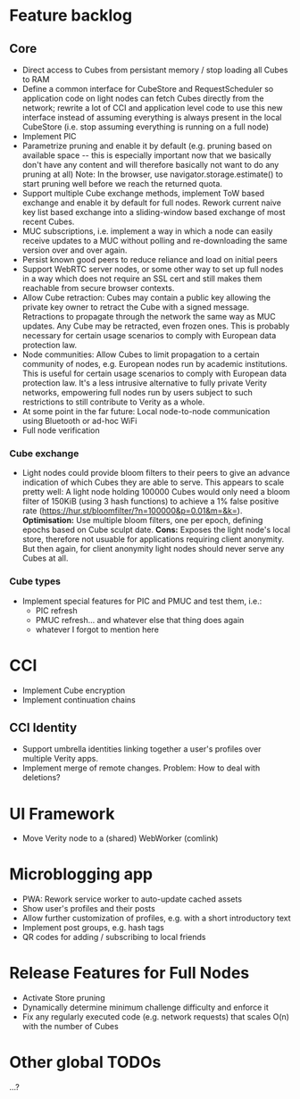 # Feature backlog
## Core
- Direct access to Cubes from persistant memory / stop loading all Cubes to RAM
- Define a common interface for CubeStore and RequestScheduler so application
  code on light nodes can fetch Cubes directly from the network; rewrite a lot
  of CCI and application level code to use this new interface instead of assuming
  everything is always present in the local CubeStore (i.e. stop assuming
  everything is running on a full node)
- Implement PIC
- Parametrize pruning and enable it by default
  (e.g. pruning based on available space -- this is especially important
  now that we basically don't have any content and will therefore basically
  not want to do any pruning at all)
  Note: In the browser, use navigator.storage.estimate() to start pruning
  well before we reach the returned quota.
- Support multiple Cube exchange methods, implement ToW based exchange and
  enable it by default for full nodes.
  Rework current naive key list based exchange into a sliding-window based
  exchange of most recent Cubes.
- MUC subscriptions, i.e. implement a way in which a node can easily receive
  updates to a MUC without polling and re-downloading the same version over and
  over again.
- Persist known good peers to reduce reliance and load on initial peers
- Support WebRTC server nodes, or some other way to set up full nodes in a way
  which does not require an SSL cert and still makes them reachable from secure
  browser contexts.
- Allow Cube retraction: Cubes may contain a public key allowing the private
  key owner to retract the Cube with a signed message. Retractions to propagate
  through the network the same way as MUC updates. Any Cube may be retracted,
  even frozen ones. This is probably necessary for certain usage scenarios
  to comply with European data protection law.
- Node communities: Allow Cubes to limit propagation to a certain community of
  nodes, e.g. European nodes run by academic institutions. This is useful
  for certain usage scenarios to comply with European data protection law.
  It's a less intrusive alternative to fully private Verity networks, empowering
  full nodes run by users subject to such restrictions to still contribute to
  Verity as a whole.
- At some point in the far future: Local node-to-node communication using
  Bluetooth or ad-hoc WiFi
- Full node verification

### Cube exchange
- Light nodes could provide bloom filters to their peers to give an advance
  indication of which Cubes they are able to serve.
  This appears to scale pretty well: A light node holding 100000 Cubes would
  only need a bloom filter of 150KiB (using 3 hash functions) to achieve a
  1% false positive rate (https://hur.st/bloomfilter/?n=100000&p=0.01&m=&k=).
  **Optimisation:** Use multiple bloom filters, one per epoch, defining epochs
  based on Cube sculpt date.
  **Cons:** Exposes the light node's local store, therefore not usuable for
  applications requiring client anonymity. But then again, for client anonymity
  light nodes should never serve any Cubes at all.

### Cube types
- Implement special features for PIC and PMUC and test them, i.e.:
  - PIC refresh
  - PMUC refresh... and whatever else that thing does again
  - whatever I forgot to mention here

# CCI
- Implement Cube encryption
- Implement continuation chains

## CCI Identity
- Support umbrella identities linking together a user's profiles over multiple
  Verity apps.
- Implement merge of remote changes. Problem: How to deal with deletions?

# UI Framework
- Move Verity node to a (shared) WebWorker (comlink)

# Microblogging app
- PWA: Rework service worker to auto-update cached assets
- Show user's profiles and their posts
- Allow further customization of profiles, e.g. with a short introductory text
- Implement post groups, e.g. hash tags
- QR codes for adding / subscribing to local friends

# Release Features for Full Nodes
- Activate Store pruning
- Dynamically determine minimum challenge difficulty and enforce it
- Fix any regularly executed code (e.g. network requests) that scales O(n) with the number of Cubes

# Other global TODOs
...?
